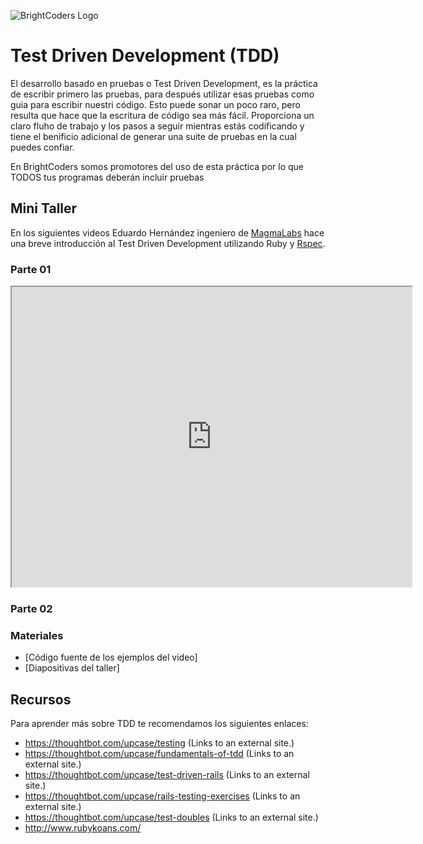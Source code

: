![BrightCoders Logo](../../img/logo.bc.png)

# Test Driven Development (TDD)

El desarrollo basado en pruebas o Test Driven Development, es la práctica de escribir primero las pruebas, para después utilizar esas pruebas como guia para escribir nuestri código. Esto puede sonar un poco raro, pero resulta que hace que la escritura de código sea más fácil. Proporciona un claro fluho de trabajo y los pasos a seguir mientras estás codificando y tiene el benificio adicional de generar una suite de pruebas en la cual puedes confiar.

En BrightCoders somos promotores del uso de esta práctica por lo que TODOS tus programas deberán incluir pruebas

## Mini Taller

En los siguientes videos Eduardo Hernández ingeniero de [MagmaLabs](https://www.magmalabs.io/) hace una breve introducción al Test Driven Development utilizando Ruby y [Rspec](https://rspec.info/).

### Parte 01 

<iframe src="https://drive.google.com/file/d/1ylM6Je1oRAcSnG8mOBIJKu0DEBMUvyNb/preview" width="640" height="480"></iframe>

### Parte 02

### Materiales
- [Código fuente de los ejemplos del video]
- [Diapositivas del taller]

## Recursos

Para aprender más sobre TDD te recomendamos los siguientes enlaces: 
- https://thoughtbot.com/upcase/testing (Links to an external site.)
- https://thoughtbot.com/upcase/fundamentals-of-tdd (Links to an external site.)
- https://thoughtbot.com/upcase/test-driven-rails (Links to an external site.)
- https://thoughtbot.com/upcase/rails-testing-exercises (Links to an external site.)
- https://thoughtbot.com/upcase/test-doubles (Links to an external site.) 
- http://www.rubykoans.com/


